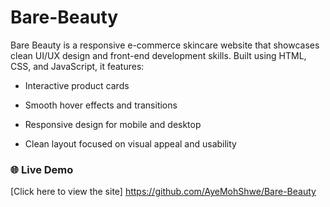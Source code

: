 # Bare-Beauty
Bare Beauty is a responsive e-commerce skincare website that showcases clean UI/UX design and front-end development skills. Built using HTML, CSS, and JavaScript, it features:

- Interactive product cards

- Smooth hover effects and transitions

- Responsive design for mobile and desktop

- Clean layout focused on visual appeal and usability

### 🌐 Live Demo
[Click here to view the site] https://github.com/AyeMohShwe/Bare-Beauty
